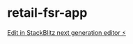 # retail-fsr-app

[Edit in StackBlitz next generation editor ⚡️](https://stackblitz.com/~/github.com/jeremyyuAWS/retail-fsr-app)